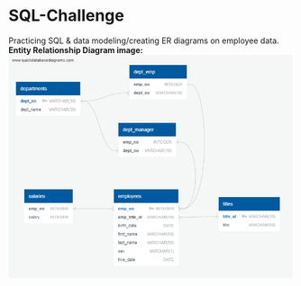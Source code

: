 # SQL-Challenge
Practicing SQL &amp; data modeling/creating ER diagrams on employee data.
**Entity Relationship Diagram image:** <br/> ![ER Diagram](/Images/database_schema.png)
